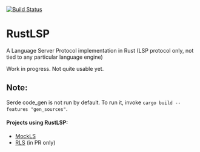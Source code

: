 [![Build Status](https://travis-ci.org/RustDT/RustLSP.svg?branch=master)](https://travis-ci.org/RustDT/RustLSP)

# RustLSP
A Language Server Protocol implementation in Rust (LSP protocol only, not tied to any particular language engine)

Work in progress. Not quite usable yet.

## Note:

Serde code_gen is not run by default. To run it, invoke `cargo build --features "gen_sources"`.

#### Projects using RustLSP:
* [MockLS](https://github.com/RustDT/MockLS)
* [RLS](https://github.com/jonathandturner/rls/pull/96) (in PR only)
